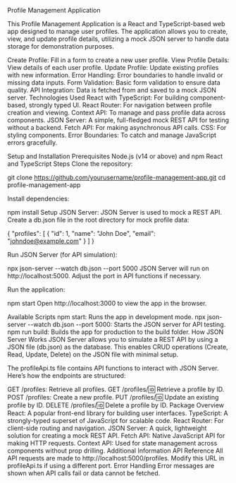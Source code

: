Profile Management Application

This Profile Management Application is a React and TypeScript-based web app designed to manage user profiles. The application allows you to create, view, and update profile details, utilizing a mock JSON server to handle data storage for demonstration purposes.


Create Profile: Fill in a form to create a new user profile.
View Profile Details: View details of each user profile.
Update Profile: Update existing profiles with new information.
Error Handling: Error boundaries to handle invalid or missing data inputs.
Form Validation: Basic form validation to ensure data quality.
API Integration: Data is fetched from and saved to a mock JSON server.
Technologies Used
React with TypeScript: For building component-based, strongly typed UI.
React Router: For navigation between profile creation and viewing.
Context API: To manage and pass profile data across components.
JSON Server: A simple, full-fledged mock REST API for testing without a backend.
Fetch API: For making asynchronous API calls.
CSS: For styling components.
Error Boundaries: To catch and manage JavaScript errors gracefully.

Setup and Installation
Prerequisites
Node.js (v14 or above) and npm
React and TypeScript
Steps
Clone the repository:

git clone https://github.com/yourusername/profile-management-app.git
cd profile-management-app

Install dependencies:

npm install
Setup JSON Server: JSON Server is used to mock a REST API. Create a db.json file in the root directory for mock profile data:


{
  "profiles": [
    { "id": 1, "name": "John Doe", "email": "johndoe@example.com" }
  ]
}

Run JSON Server (for API simulation):


npx json-server --watch db.json --port 5000
JSON Server will run on http://localhost:5000. Adjust the port in API functions if necessary.

Run the application:


npm start
Open http://localhost:3000 to view the app in the browser.

Available Scripts
npm start: Runs the app in development mode.
npx json-server --watch db.json --port 5000: Starts the JSON server for API testing.
npm run build: Builds the app for production to the build folder.
How JSON Server Works
JSON Server allows you to simulate a REST API by using a JSON file (db.json) as the database. This enables CRUD operations (Create, Read, Update, Delete) on the JSON file with minimal setup.

The profileApi.ts file contains API functions to interact with JSON Server. Here’s how the endpoints are structured:

GET /profiles: Retrieve all profiles.
GET /profiles/:id: Retrieve a profile by ID.
POST /profiles: Create a new profile.
PUT /profiles/:id: Update an existing profile by ID.
DELETE /profiles/:id: Delete a profile by ID.
Package Overview
React: A popular front-end library for building user interfaces.
TypeScript: A strongly-typed superset of JavaScript for scalable code.
React Router: For client-side routing and navigation.
JSON Server: A quick, lightweight solution for creating a mock REST API.
Fetch API: Native JavaScript API for making HTTP requests.
Context API: Used for state management across components without prop drilling.
Additional Information
API Reference
All API requests are made to http://localhost:5000/profiles. Modify this URL in profileApi.ts if using a different port.
Error Handling
Error messages are shown when API calls fail or data cannot be fetched.